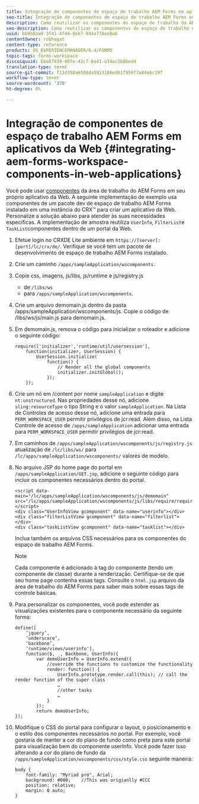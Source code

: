 ```yaml
---
title: Integração de componentes de espaço de trabalho AEM Forms em aplicativos da Web
seo-title: Integração de componentes de espaço de trabalho AEM Forms em aplicativos da Web
description: Como reutilizar os componentes do espaço de trabalho da AEM Forms em seus próprios aplicativos da Web para aproveitar a funcionalidade e fornecer integração total.
seo-description: Como reutilizar os componentes do espaço de trabalho da AEM Forms em seus próprios aplicativos da Web para aproveitar a funcionalidade e fornecer integração total.
uuid: bb9b8aa0-3f41-4f44-8eb7-944e778ee8a6
contentOwner: robhagat
content-type: reference
products: SG_EXPERIENCEMANAGER/6.4/FORMS
topic-tags: forms-workspace
discoiquuid: 6be87939-007e-42c7-8a41-e34ac2b8bed4
translation-type: tm+mt
source-git-commit: f13d358a6508da5813186ed61f959f7a84e6c19f
workflow-type: tm+mt
source-wordcount: '370'
ht-degree: 0%

---
```



# Integração de componentes de espaço de trabalho AEM Forms em aplicativos da Web {#integrating-aem-forms-workspace-components-in-web-applications}

Você pode usar [componentes](/help/forms/using/description-reusable-components.md) da área de trabalho do AEM Forms em seu próprio aplicativo da Web. A seguinte implementação de exemplo usa componentes de um pacote dev de espaço de trabalho AEM Forms instalado em uma instância do CRX™ para criar um aplicativo da Web. Personalize a solução abaixo para atender às suas necessidades específicas. A implementação de amostra reutiliza `UserInfo`, `FilterList`e `TaskList`componentes dentro de um portal da Web.

1. Efetue login no CRXDE Lite ambiente em `https://[server]:[port]/lc/crx/de/`. Verifique se você tem um pacote de desenvolvimento de espaço de trabalho AEM Forms instalado.
1. Crie um caminho `/apps/sampleApplication/wscomponents`.
1. Copie css, imagens, js/libs, js/runtime e js/registry.js

   * de `/libs/ws`
   * para `/apps/sampleApplication/wscomponents`.

1. Crie um arquivo demomain.js dentro da pasta /apps/sampleApplication/wscomponents/js. Copie o código de /libs/ws/js/main.js para demomain.js.
1. Em demomain.js, remova o código para inicializar o roteador e adicione o seguinte código:

   ```
   require(['initializer','runtime/util/usersession'], 
       function(initializer, UserSession) { 
           UserSession.initialize( 
               function() { 
                   // Render all the global components
                   initializer.initGlobal();  
               }); 
       });
   ```

1. Crie um nó em /content por nome `sampleApplication` e digite `nt:unstructured`. Nas propriedades desse nó, adicione `sling:resourceType` o tipo String e o valor `sampleApplication`. Na Lista de Controles de acesso desse nó, adicione uma entrada para `PERM_WORKSPACE_USER` permitir privilégios de jcr:read. Além disso, na Lista Controle de acesso de `/apps/sampleApplication` adicionar uma entrada para `PERM_WORKSPACE_USER` permitir privilégios de jcr:read.
1. Em caminhos de `/apps/sampleApplication/wscomponents/js/registry.js` atualização de `/lc/libs/ws/` para `/lc/apps/sampleApplication/wscomponents/` valores de modelo.
1. No arquivo JSP do home page do portal em `/apps/sampleApplication/GET.jsp`, adicione o seguinte código para incluir os componentes necessários dentro do portal.

   ```as3
   <script data-main="/lc/apps/sampleApplication/wscomponents/js/demomain" src="/lc/apps/sampleApplication/wscomponents/js/libs/require/require.js"></script>
   <div class="UserInfoView gcomponent" data-name="userinfo"></div> 
   <div class="filterListView gcomponent" data-name="filterlist"></div> 
   <div class="taskListView gcomponent" data-name="tasklist"></div> 
   ```

   Inclua também os arquivos CSS necessários para os componentes do espaço de trabalho AEM Forms.

   >[!NOTE]
   >
   >Cada componente é adicionado à tag do componente (tendo um componente de classe) durante a renderização. Certifique-se de que seu home page contenha essas tags. Consulte o `html.jsp` arquivo da área de trabalho do AEM Forms para saber mais sobre essas tags de controle básicas.

1. Para personalizar os componentes, você pode estender as visualizações existentes para o componente necessário da seguinte forma:

   ```as3
   define([ 
       ‘jquery’, 
       ‘underscore’, 
       ‘backbone’, 
       ‘runtime/views/userinfo'],
       function($, _, Backbone, UserInfo){ 
           var demoUserInfo = UserInfo.extend({ 
               //override the functions to customize the functionality 
               render: function() { 
                   UserInfo.prototype.render.call(this); // call the render function of the super class 
                   … 
                   //other tasks 
                   … 
               } 
           }); 
           return demoUserInfo; 
   });
   ```

1. Modifique o CSS do portal para configurar o layout, o posicionamento e o estilo dos componentes necessários no portal. Por exemplo, você gostaria de manter a cor do plano de fundo como preta para este portal para visualização bem do componente userInfo. Você pode fazer isso alterando a cor do plano de fundo da `/apps/sampleApplication/wscomponents/css/style.css` seguinte maneira:

   ```as3
   body {
       font-family: "Myriad pro", Arial;
       background: #000;    //This was origianlly #CCC    
       position: relative;
       margin: 0 auto;
   }
   ```
